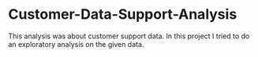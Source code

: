 # Customer-Data-Support-Analysis
This analysis was about customer support data. In this project I tried to do an exploratory analysis on the given data.
